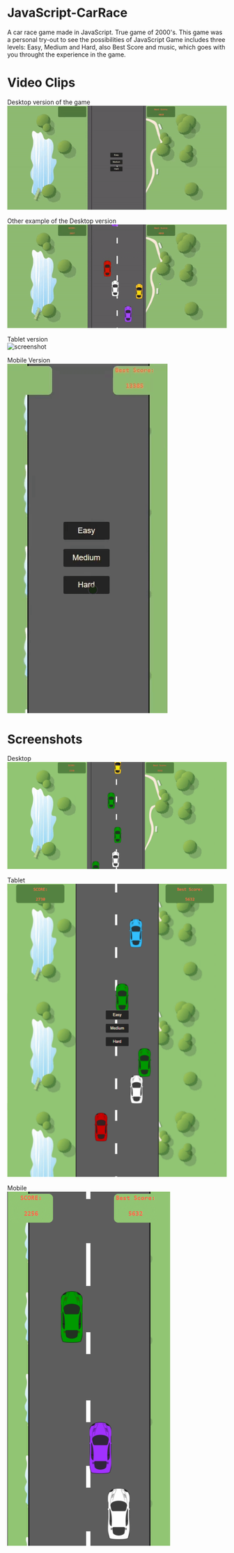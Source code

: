 # JavaScript-CarRace
A car race game made in JavaScript. True game of 2000's. This game was a personal try-out to see the possibilities of JavaScript
Game includes three levels: Easy, Medium and Hard, also Best Score and music, which goes with you throught the experience in the game.

# Video Clips
Desktop version of the game <br>
![screenshot](https://github.com/peura-lady/JavaScript-CarRace/blob/main/image/video1-desctop.gif)

Other example of the Desktop version <br>
![screenshot](https://github.com/peura-lady/JavaScript-CarRace/blob/main/image/video2-desctop.gif)

Tablet version <br>
![screenshot](https://github.com/peura-lady/JavaScript-CarRace/blob/main/image/video3-tablet.gif)

Mobile Version <br>
![screenshot](https://github.com/peura-lady/JavaScript-CarRace/blob/main/image/video4-mobile.gif)

# Screenshots

Desktop <br>
![screenshot](https://github.com/peura-lady/JavaScript-CarRace/blob/main/image/img1-desctop.PNG)

Tablet <br>
![screenshot](https://github.com/peura-lady/JavaScript-CarRace/blob/main/image/img2-tablet.PNG)

Mobile <br>
![screenshot](https://github.com/peura-lady/JavaScript-CarRace/blob/main/image/img3-mobile.PNG)
